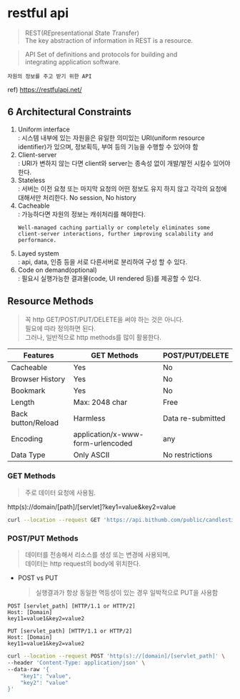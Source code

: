 # restful api

> REST(*RE*presentational *S*tate *T*ransfer)  
> The key abstraction of information in REST is a resource.

> API
> Set of definitions and protocols for building and  
> integrating application software.

```
자원의 정보를 주고 받기 위한 API
```
ref) https://restfulapi.net/

## 6 Architectural Constraints

1. Uniform interface  
   : 시스템 내부에 있는 자원을은 유일한 의미있는 URI(uniform resource identifier)가 있으며, 정보획득, 부여 등의 기능을 수행할 수 있어야 함
2. Client-server  
   : URI가 변하지 않는 다면 client와 server는 종속성 없이 개발/발전 시킬수 있어야 한다.
3. Stateless  
   : 서버는 이전 요청 또는 마지막 요청의 어떤 정보도 유지 하지 않고 각각의 요청에 대해서만 처리한다. No session, No history
4. Cacheable  
  : 가능하다면 자원의 정보는 캐쉬처리를 해야한다.  
    ```
    Well-managed caching partially or completely eliminates some client-server interactions, further improving scalability and performance.
    ```
5. Layed system  
   : api, data, 인증 등을 서로 다른서버로 분리하여 구성 할 수 있다.
6. Code on demand(optional)  
   : 필요시 실행가능한 결과물(code, UI rendered 등)를 제공할 수 있다.

## Resource Methods
> 꼭 http GET/POST/PUT/DELETE을 써야 하는 것은 아니다.  
> 필요에 따라 정의하면 된다.  
> 그러나, 일반적으로 http methods를 많이 활용한다.

Features | GET Methods | POST/PUT/DELETE
---------|-------------|----------------
Cacheable         | Yes       | No
Browser History   | Yes       | No
Bookmark          | Yes       | No
Length            | Max: 2048 char  | Free
Back button/Reload| Harmless  | Data re-submitted
Encoding          | application/x-www-form-urlencoded | any
Data Type         | Only ASCII | No restrictions

### GET Methods
> 주로 데이터 요청에 사용됨.

http(s)://domain/[path]/[servlet]?key1=value&key2=value

``` sh
curl --location --request GET 'https://api.bithumb.com/public/candlestick/BTC_KRW/1m'
```

### POST/PUT Methods
> 데이터를 전송해서 리소스를 생성 또는 변경에 사용되며,  
> 데이터는 http request의 body에 위치한다.

* POST vs PUT  
  > 실행결과가 항상 동일한 멱등성이 있는 경우 일박적으로 PUT을 사용함

```
POST [servlet_path] [HTTP/1.1 or HTTP/2]
Host: [Domain]
key11=value1&key2=value2
```

```
PUT [servlet_path] [HTTP/1.1 or HTTP/2]
Host: [Domain]
key11=value1&key2=value2
```

``` sh
curl --location --request POST 'http(s)://[domain]/[servlet_path]' \
--header 'Content-Type: application/json' \
--data-raw '{
    "key1": "value",
    "key2": "value"
}'
```